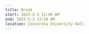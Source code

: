```yaml
---
title: Break
start: 2023-5-3 11:40 AM
end: 2023-5-3 11:50 AM
location: Concordia University Hall
---
```

